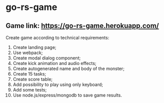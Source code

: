 # go-rs-game

## Game link: https://go-rs-game.herokuapp.com/

Create game according to technical requirements:

1. Create landing page;
2. Use webpack;
3. Create modal dialog component;
4. Create kick animation and audio effects;
5. Create autogenerated name and body of the monster;
6. Create 15 tasks;
7. Create score table;
8. Add possibility to play using only keyboard;
9. Add some tests;
10. Use node.js/express/mongodb to save game results.
